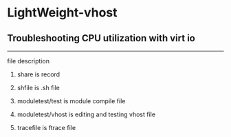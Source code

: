 # LightWeight-vhost
## Troubleshooting CPU utilization with virt io
--- 
file description
1. share is record

2. shfile is .sh file

3. moduletest/test is module compile file

4. moduletest/vhost is editing and testing vhost file

5. tracefile is ftrace file
